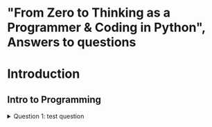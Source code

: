 # "From Zero to Thinking as a Programmer & Coding in Python", Answers to questions

# Introduction

## Intro to Programming
<details>

  <summary>Question 1: test question</summary>
#### Answer:
Here is my very detailed great answer
</details>

